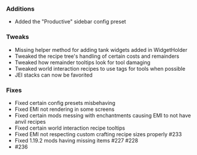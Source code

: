 ### Additions
* Added the "Productive" sidebar config preset

### Tweaks
* Missing helper method for adding tank widgets added in WidgetHolder
* Tweaked the recipe tree's handling of certain costs and remainders
* Tweaked how remainder tooltips look for tool damaging
* Tweaked world interaction recipes to use tags for tools when possible
* JEI stacks can now be favorited

### Fixes
* Fixed certain config presets misbehaving
* Fixed EMI not rendering in some screens
* Fixed certain mods messing with enchantments causing EMI to not have anvil recipes
* Fixed certain world interaction recipe tooltips
* Fixed EMI not respecting custom crafting recipe sizes properly #233
* Fixed 1.19.2 mods having missing items #227 #228
* #236